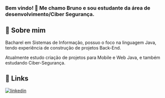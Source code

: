 ### Bem vindo! 👋 Me chamo Bruno e sou estudante da área de desenvolvimento/Ciber Segurança.

## 🚀 Sobre mim
Bacharel em Sistemas de Informação, possuo o foco na linguagem Java, tendo experiência de construção de projetos Back-End.

Atualmente estudo criação de projetos para Mobile e Web Java, e também estudando Ciber-Segurança.

## 🔗 Links
[![linkedin](https://img.shields.io/badge/linkedin-0A66C2?style=for-the-badge&logo=linkedin&logoColor=white)](https://www.linkedin.com/in/bruno-r-oliveira-1b515216a/)
